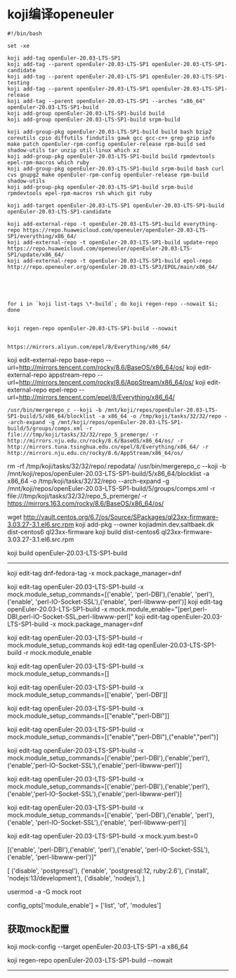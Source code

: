 # koji编译openeuler

```
#!/bin/bash

set -xe

koji add-tag openEuler-20.03-LTS-SP1
koji add-tag --parent openEuler-20.03-LTS-SP1 openEuler-20.03-LTS-SP1-candidate
koji add-tag --parent openEuler-20.03-LTS-SP1 openEuler-20.03-LTS-SP1-testing
koji add-tag --parent openEuler-20.03-LTS-SP1 openEuler-20.03-LTS-SP1-release
koji add-tag --parent openEuler-20.03-LTS-SP1 --arches "x86_64" openEuler-20.03-LTS-SP1-build
koji add-group openEuler-20.03-LTS-SP1-build build
koji add-group openEuler-20.03-LTS-SP1-build srpm-build

koji add-group-pkg openEuler-20.03-LTS-SP1-build build bash bzip2 coreutils cpio diffutils findutils gawk gcc gcc-c++ grep gzip info make patch openEuler-rpm-config openEuler-release rpm-build sed shadow-utils tar unzip util-linux which xz
koji add-group-pkg openEuler-20.03-LTS-SP1-build build rpmdevtools epel-rpm-macros which ruby
koji add-group-pkg openEuler-20.03-LTS-SP1-build srpm-build bash curl cvs gnupg2 make openEuler-rpm-config openEuler-release rpm-build shadow-utils
koji add-group-pkg openEuler-20.03-LTS-SP1-build srpm-build rpmdevtools epel-rpm-macros rsh which git ruby

koji add-target openEuler-20.03-LTS-SP1 openEuler-20.03-LTS-SP1-build openEuler-20.03-LTS-SP1-candidate

koji add-external-repo -t openEuler-20.03-LTS-SP1-build everything-repo https://repo.huaweicloud.com/openeuler/openEuler-20.03-LTS-SP1/everything/x86_64/
koji add-external-repo -t openEuler-20.03-LTS-SP1-build update-repo https://repo.huaweicloud.com/openeuler/openEuler-20.03-LTS-SP1/update/x86_64/
koji add-external-repo -t openEuler-20.03-LTS-SP1-build epol-repo http://repo.openeuler.org/openEuler-20.03-LTS-SP3/EPOL/main/x86_64/





for i in `koji list-tags \*-build`; do koji regen-repo --nowait $i; done


koji regen-repo openEuler-20.03-LTS-SP1-build --nowait


https://mirrors.aliyun.com/epel/8/Everything/x86_64/
```

koji edit-external-repo base-repo --url=http://mirrors.tencent.com/rocky/8.6/BaseOS/x86_64/os/
koji edit-external-repo appstream-repo --url=http://mirrors.tencent.com/rocky/8.6/AppStream/x86_64/os/
koji edit-external-repo epel-repo --url=http://mirrors.tencent.com/epel/8/Everything/x86_64/




```
/usr/bin/mergerepo_c --koji -b /mnt/koji/repos/openEuler-20.03-LTS-SP1-build/5/x86_64/blocklist -a x86_64 -o /tmp/koji/tasks/32/32/repo --arch-expand -g /mnt/koji/repos/openEuler-20.03-LTS-SP1-build/5/groups/comps.xml -r file:///tmp/koji/tasks/32/32/repo_5_premerge/ -r http://mirrors.nju.edu.cn/rocky/8.6/BaseOS/x86_64/os/ -r http://mirrors.tuna.tsinghua.edu.cn/epel/8/Everything/x86_64/ -r http://mirrors.nju.edu.cn/rocky/8.6/AppStream/x86_64/os/
```



rm -rf /tmp/koji/tasks/32/32/repo/.repodata/
/usr/bin/mergerepo_c --koji -b /mnt/koji/repos/openEuler-20.03-LTS-SP1-build/5/x86_64/blocklist -a x86_64 -o /tmp/koji/tasks/32/32/repo --arch-expand -g /mnt/koji/repos/openEuler-20.03-LTS-SP1-build/5/groups/comps.xml -r file:///tmp/koji/tasks/32/32/repo_5_premerge/ -r https://mirrors.163.com/rocky/8.6/BaseOS/x86_64/os/



wget http://vault.centos.org/6.7/os/Source/SPackages/ql23xx-firmware-3.03.27-3.1.el6.src.rpm
koji add-pkg --owner kojiadmin.dev.saltbaek.dk dist-centos6 ql23xx-firmware
koji build dist-centos6 ql23xx-firmware-3.03.27-3.1.el6.src.rpm



koji build openEuler-20.03-LTS-SP1-build

---


koji edit-tag dnf-fedora-tag -x mock.package_manager=dnf

koji edit-tag openEuler-20.03-LTS-SP1-build -x mock.module_setup_commands=[('enable', 'perl-DBI'),('enable',  'perl'),('enable', 'perl-IO-Socket-SSL'),('enable', 'perl-libwww-perl')]
koji edit-tag openEuler-20.03-LTS-SP1-build -x mock.module_enable="[perl,perl-DBI,perl-IO-Socket-SSL,perl-libwww-perl]"
koji edit-tag openEuler-20.03-LTS-SP1-build -x mock.package_manager=dnf

koji edit-tag openEuler-20.03-LTS-SP1-build -r mock.module_setup_commands
koji edit-tag openEuler-20.03-LTS-SP1-build -r mock.module_enable

koji edit-tag openEuler-20.03-LTS-SP1-build -x mock.module_setup_commands=[]

koji edit-tag openEuler-20.03-LTS-SP1-build -x mock.module_setup_commands=[['enable', 'perl-DBI']]

koji edit-tag openEuler-20.03-LTS-SP1-build -x mock.module_setup_commands=[["enable","perl-DBI"]]


koji edit-tag openEuler-20.03-LTS-SP1-build -x mock.module_setup_commands=[("enable","perl-DBI"),("enable","perl")]

koji edit-tag openEuler-20.03-LTS-SP1-build -x mock.module_setup_commands=[\('enable','perl-DBI'\),\('enable','perl'\),\('enable','perl-IO-Socket-SSL'\),\('enable','perl-libwww-perl'\)]


koji edit-tag openEuler-20.03-LTS-SP1-build -x mock.module_setup_commands=[('enable','perl-DBI'),('enable','perl'),('enable','perl-IO-Socket-SSL'),('enable','perl-libwww-perl')]



koji edit-tag openEuler-20.03-LTS-SP1-build -x mock.module_setup_commands=[('enable', 'perl-DBI'),('enable',  'perl'),('enable', 'perl-IO-Socket-SSL'),('enable', 'perl-libwww-perl')]

koji edit-tag openEuler-20.03-LTS-SP1-build -x mock.yum.best=0



[('enable', 'perl-DBI'),('enable',  'perl'),('enable', 'perl-IO-Socket-SSL'),('enable', 'perl-libwww-perl')]"





[
        ('disable', 'postgresql'),
        ('enable',  'postgresql:12, ruby:2.6'),
        ('install', 'nodejs:13/development'),
        ('disable', 'nodejs'),
        ]



usermod -a -G mock root



config_opts['module_enable'] = ['list', 'of', 'modules']


## 获取mock配置

koji mock-config --target openEuler-20.03-LTS-SP1 -a x86_64


koji regen-repo openEuler-20.03-LTS-SP1-build --nowait






---
